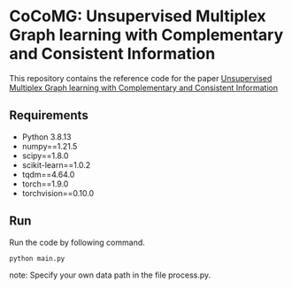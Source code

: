 # CoCoMG: Unsupervised Multiplex Graph learning with Complementary and Consistent Information

This repository contains the reference code for the paper [Unsupervised Multiplex Graph learning with Complementary and Consistent Information](https://openreview.net/forum?id=JYTJK_0M4V7)

## Requirements

- Python 3.8.13
- numpy==1.21.5
- scipy==1.8.0
- scikit-learn==1.0.2
- tqdm==4.64.0
- torch==1.9.0 
- torchvision==0.10.0

## Run

Run the code by  following command.

```shell
python main.py
```

note: Specify your own data path in the file process.py.

